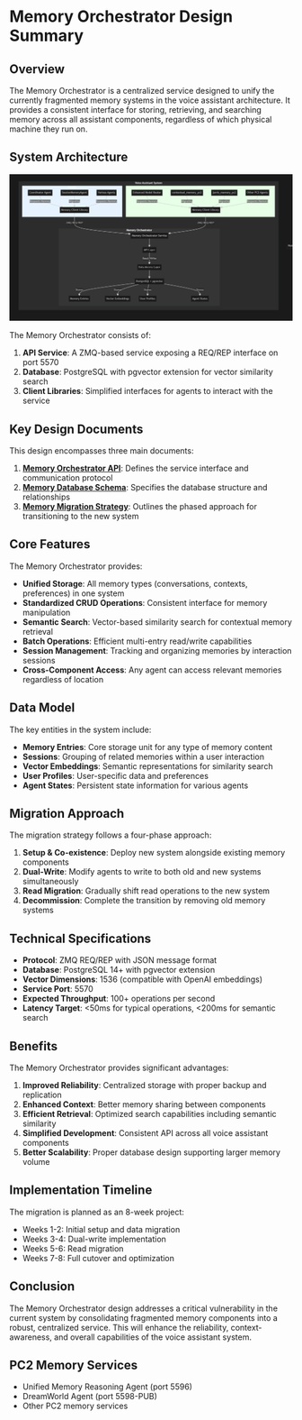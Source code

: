 # Memory Orchestrator Design Summary

## Overview

The Memory Orchestrator is a centralized service designed to unify the currently fragmented memory systems in the voice assistant architecture. It provides a consistent interface for storing, retrieving, and searching memory across all assistant components, regardless of which physical machine they run on.

## System Architecture

![Memory Orchestrator Architecture](../images/memory_orchestrator_architecture.png)

The Memory Orchestrator consists of:

1. **API Service**: A ZMQ-based service exposing a REQ/REP interface on port 5570
2. **Database**: PostgreSQL with pgvector extension for vector similarity search
3. **Client Libraries**: Simplified interfaces for agents to interact with the service

## Key Design Documents

This design encompasses three main documents:

1. [**Memory Orchestrator API**](memory_orchestrator_api.md): Defines the service interface and communication protocol
2. [**Memory Database Schema**](memory_db_schema.md): Specifies the database structure and relationships
3. [**Memory Migration Strategy**](../planning/memory_migration.md): Outlines the phased approach for transitioning to the new system

## Core Features

The Memory Orchestrator provides:

- **Unified Storage**: All memory types (conversations, contexts, preferences) in one system
- **Standardized CRUD Operations**: Consistent interface for memory manipulation
- **Semantic Search**: Vector-based similarity search for contextual memory retrieval
- **Batch Operations**: Efficient multi-entry read/write capabilities
- **Session Management**: Tracking and organizing memories by interaction sessions
- **Cross-Component Access**: Any agent can access relevant memories regardless of location

## Data Model

The key entities in the system include:

- **Memory Entries**: Core storage unit for any type of memory content
- **Sessions**: Grouping of related memories within a user interaction
- **Vector Embeddings**: Semantic representations for similarity search
- **User Profiles**: User-specific data and preferences
- **Agent States**: Persistent state information for various agents

## Migration Approach

The migration strategy follows a four-phase approach:

1. **Setup & Co-existence**: Deploy new system alongside existing memory components
2. **Dual-Write**: Modify agents to write to both old and new systems simultaneously
3. **Read Migration**: Gradually shift read operations to the new system
4. **Decommission**: Complete the transition by removing old memory systems

## Technical Specifications

- **Protocol**: ZMQ REQ/REP with JSON message format
- **Database**: PostgreSQL 14+ with pgvector extension
- **Vector Dimensions**: 1536 (compatible with OpenAI embeddings)
- **Service Port**: 5570
- **Expected Throughput**: 100+ operations per second
- **Latency Target**: <50ms for typical operations, <200ms for semantic search

## Benefits

The Memory Orchestrator provides significant advantages:

1. **Improved Reliability**: Centralized storage with proper backup and replication
2. **Enhanced Context**: Better memory sharing between components
3. **Efficient Retrieval**: Optimized search capabilities including semantic similarity
4. **Simplified Development**: Consistent API across all voice assistant components
5. **Better Scalability**: Proper database design supporting larger memory volume

## Implementation Timeline

The migration is planned as an 8-week project:
- Weeks 1-2: Initial setup and data migration
- Weeks 3-4: Dual-write implementation
- Weeks 5-6: Read migration
- Weeks 7-8: Full cutover and optimization

## Conclusion

The Memory Orchestrator design addresses a critical vulnerability in the current system by consolidating fragmented memory components into a robust, centralized service. This will enhance the reliability, context-awareness, and overall capabilities of the voice assistant system.

## PC2 Memory Services

- Unified Memory Reasoning Agent (port 5596)
- DreamWorld Agent (port 5598-PUB)
- Other PC2 memory services 